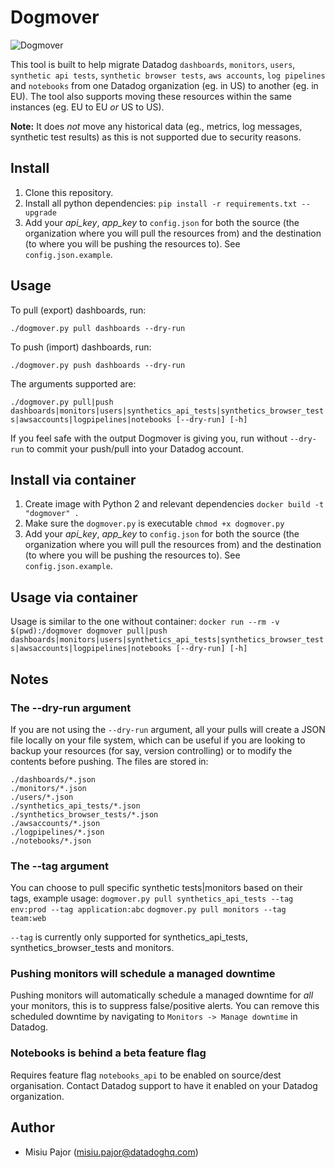 # Dogmover

![Dogmover](https://github.com/DataDog/Miscellany/blob/master/Dogmover/dogmover.png "A moving dog.")

This tool is built to help migrate Datadog `dashboards`, `monitors`, `users`, `synthetic api tests`, `synthetic browser tests`, `aws accounts`, `log pipelines` and `notebooks` from one Datadog organization (eg. in US) to another (eg. in EU). The tool also supports moving these resources within the same instances (eg. EU to EU _or_ US to US).

**Note:** It does _not_ move any historical data (eg., metrics, log messages, synthetic test results) as this is not supported due to security reasons.

## Install
1. Clone this repository.
2. Install all python dependencies: `pip install -r requirements.txt --upgrade`
3. Add your _api_key_, _app_key_ to `config.json` for both the source (the organization where you will pull the resources from) and the destination (to where you will be pushing the resources to). See `config.json.example`. 


## Usage
To pull (export) dashboards, run:

`./dogmover.py pull dashboards --dry-run`

To push (import) dashboards, run:

`./dogmover.py push dashboards --dry-run`

The arguments supported are:

`./dogmover.py pull|push dashboards|monitors|users|synthetics_api_tests|synthetics_browser_tests|awsaccounts|logpipelines|notebooks [--dry-run] [-h]`

If you feel safe with the output Dogmover is giving you, run without `--dry-run` to commit your push/pull into your Datadog account.


## Install via container
1. Create image with Python 2 and relevant dependencies `docker build -t "dogmover" .`
2. Make sure the `dogmover.py` is executable `chmod +x dogmover.py`
3. Add your _api_key_, _app_key_ to `config.json` for both the source (the organization where you will pull the resources from) and the destination (to where you will be pushing the resources to). See `config.json.example`. 

## Usage via container
Usage is similar to the one without container:
`docker run --rm -v $(pwd):/dogmover dogmover pull|push dashboards|monitors|users|synthetics_api_tests|synthetics_browser_tests|awsaccounts|logpipelines|notebooks [--dry-run] [-h]`

## Notes
### The --dry-run argument
If you are not using the `--dry-run` argument, all your pulls will create a JSON file locally on your file system, which can be useful if you are looking to backup your resources (for say, version controlling) or to modify the contents before pushing. The files are stored in:
``` 
./dashboards/*.json
./monitors/*.json
./users/*.json
./synthetics_api_tests/*.json
./synthetics_browser_tests/*.json
./awsaccounts/*.json
./logpipelines/*.json
./notebooks/*.json
```

### The --tag argument
You can choose to pull specific synthetic tests|monitors based on their tags, example usage:
`dogmover.py pull synthetics_api_tests --tag env:prod --tag application:abc`
`dogmover.py pull monitors --tag team:web`

`--tag` is currently only supported for synthetics_api_tests, synthetics_browser_tests and monitors.

### Pushing monitors will schedule a managed downtime
Pushing monitors will automatically schedule a managed downtime for _all_ your monitors, this is to suppress false/positive alerts. You can remove this scheduled downtime by navigating to `Monitors -> Manage downtime` in Datadog.

### Notebooks is behind a beta feature flag
Requires feature flag `notebooks_api` to be enabled on source/dest organisation. Contact Datadog support to have it enabled on your Datadog organization.


## Author
* Misiu Pajor (misiu.pajor@datadoghq.com)
